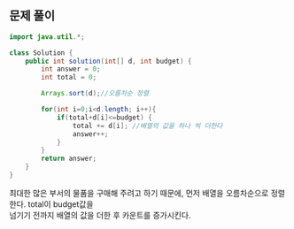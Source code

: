 ## 문제 풀이
```java
import java.util.*;

class Solution {
    public int solution(int[] d, int budget) {
        int answer = 0;
        int total = 0;

        Arrays.sort(d);//오름차순 정렬

        for(int i=0;i<d.length; i++){
            if(total+d[i]<=budget) {
                total += d[i]; //배열의 값을 하나 씩 더한다
                answer++;
            }
        }
        return answer;
    }
}
```
최대한 많은 부서의 물품을 구매해 주려고 하기 때문에, 먼저 배열을 오름차순으로 정렬한다. total이 budget값을   
넘기기 전까지 배열의 값을 더한 후 카운트를 증가시킨다.